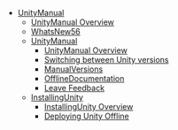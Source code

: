  - [UnityManual]()
	 - [UnityManual Overview](UnityManual.md)
	 - [WhatsNew56](WhatsNew56.md)
	 - [UnityManual]()
		 - [UnityManual Overview](UnityManual_1.md)
		 - [Switching between Unity versions](SwitchingDocumentationVersions.md)
		 - [ManualVersions](ManualVersions.md)
		 - [OfflineDocumentation](OfflineDocumentation.md)
		 - [Leave Feedback](LeaveFeedback.md)
	 - [InstallingUnity]()
		 - [InstallingUnity Overview](InstallingUnity.md)
		 - [Deploying Unity Offline](DeployingUnityOffline.md)
